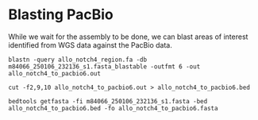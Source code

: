 # Blasting PacBio

While we wait for the assembly to be done, we can blast areas of interest identified from WGS data against the PacBio data.

```
blastn -query allo_notch4_region.fa -db m84066_250106_232136_s1.fasta_blastable -outfmt 6 -out allo_notch4_to_pacbio6.out
```

```
cut -f2,9,10 allo_notch4_to_pacbio6.out > allo_notch4_to_pacbio6.bed
```
```
bedtools getfasta -fi m84066_250106_232136_s1.fasta -bed allo_notch4_to_pacbio6.bed -fo allo_notch4_to_pacbio6.fasta
```
